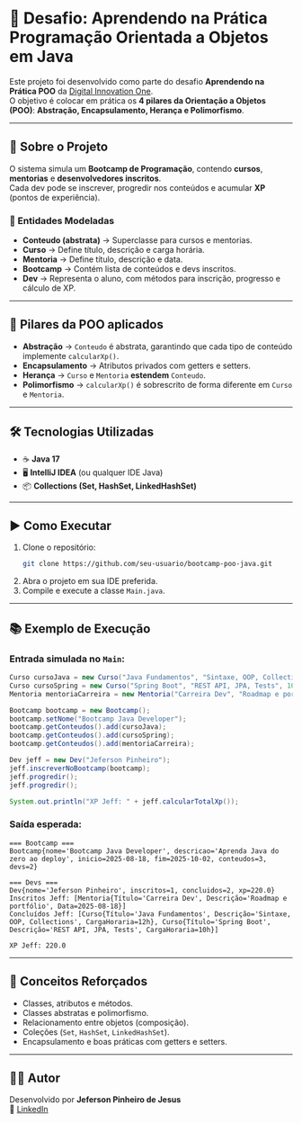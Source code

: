 
# 🚀 Desafio: Aprendendo na Prática Programação Orientada a Objetos em Java

Este projeto foi desenvolvido como parte do desafio **Aprendendo na Prática POO** da [Digital Innovation One](https://www.dio.me/).  
O objetivo é colocar em prática os **4 pilares da Orientação a Objetos (POO)**: **Abstração, Encapsulamento, Herança e Polimorfismo**.

---

## 📌 Sobre o Projeto
O sistema simula um **Bootcamp de Programação**, contendo **cursos**, **mentorias** e **desenvolvedores inscritos**.  
Cada dev pode se inscrever, progredir nos conteúdos e acumular **XP** (pontos de experiência).

### 🔹 Entidades Modeladas
- **Conteudo (abstrata)** → Superclasse para cursos e mentorias.  
- **Curso** → Define título, descrição e carga horária.  
- **Mentoria** → Define título, descrição e data.  
- **Bootcamp** → Contém lista de conteúdos e devs inscritos.  
- **Dev** → Representa o aluno, com métodos para inscrição, progresso e cálculo de XP.  

---

## 🧱 Pilares da POO aplicados
- **Abstração** → `Conteudo` é abstrata, garantindo que cada tipo de conteúdo implemente `calcularXp()`.  
- **Encapsulamento** → Atributos privados com getters e setters.  
- **Herança** → `Curso` e `Mentoria` **estendem** `Conteudo`.  
- **Polimorfismo** → `calcularXp()` é sobrescrito de forma diferente em `Curso` e `Mentoria`.  

---

## 🛠 Tecnologias Utilizadas
- ☕ **Java 17**  
- 🖥 **IntelliJ IDEA** (ou qualquer IDE Java)  
- 📦 **Collections (Set, HashSet, LinkedHashSet)**  

---

## ▶️ Como Executar

1. Clone o repositório:
   ```bash
   git clone https://github.com/seu-usuario/bootcamp-poo-java.git
   ```
2. Abra o projeto em sua IDE preferida.  
3. Compile e execute a classe `Main.java`.

---

## 📚 Exemplo de Execução

### Entrada simulada no `Main`:
```java
Curso cursoJava = new Curso("Java Fundamentos", "Sintaxe, OOP, Collections", 12);
Curso cursoSpring = new Curso("Spring Boot", "REST API, JPA, Tests", 10);
Mentoria mentoriaCarreira = new Mentoria("Carreira Dev", "Roadmap e portfólio", LocalDate.now());

Bootcamp bootcamp = new Bootcamp();
bootcamp.setNome("Bootcamp Java Developer");
bootcamp.getConteudos().add(cursoJava);
bootcamp.getConteudos().add(cursoSpring);
bootcamp.getConteudos().add(mentoriaCarreira);

Dev jeff = new Dev("Jeferson Pinheiro");
jeff.inscreverNoBootcamp(bootcamp);
jeff.progredir();
jeff.progredir();

System.out.println("XP Jeff: " + jeff.calcularTotalXp());
```

### Saída esperada:
```
=== Bootcamp ===
Bootcamp{nome='Bootcamp Java Developer', descricao='Aprenda Java do zero ao deploy', inicio=2025-08-18, fim=2025-10-02, conteudos=3, devs=2}

=== Devs ===
Dev{nome='Jeferson Pinheiro', inscritos=1, concluidos=2, xp=220.0}
Inscritos Jeff: [Mentoria{Título='Carreira Dev', Descrição='Roadmap e portfólio', Data=2025-08-18}]
Concluídos Jeff: [Curso{Título='Java Fundamentos', Descrição='Sintaxe, OOP, Collections', CargaHoraria=12h}, Curso{Título='Spring Boot', Descrição='REST API, JPA, Tests', CargaHoraria=10h}]

XP Jeff: 220.0
```

---

## 📖 Conceitos Reforçados
- Classes, atributos e métodos.  
- Classes abstratas e polimorfismo.  
- Relacionamento entre objetos (composição).  
- Coleções (`Set`, `HashSet`, `LinkedHashSet`).  
- Encapsulamento e boas práticas com getters e setters.  

---

## 👨‍💻 Autor
Desenvolvido por **Jeferson Pinheiro de Jesus**  
🔗 [LinkedIn](https://www.linkedin.com/in/eijeffpinheiro/)
